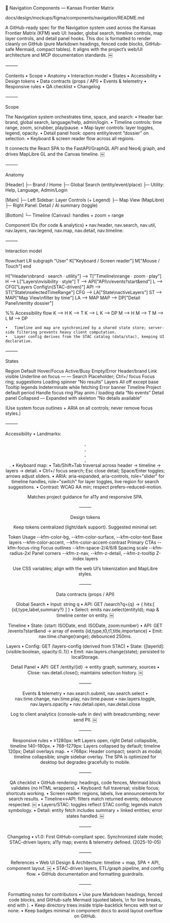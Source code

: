 🧭 Navigation Components — Kansas Frontier Matrix

docs/design/mockups/figma/components/navigation/README.md

A GitHub-ready spec for the Navigation system used across the Kansas Frontier Matrix (KFM) web UI: header, global search, timeline controls, map layer controls, and detail panel hooks. This doc is formatted to render cleanly on GitHub (pure Markdown headings, fenced code blocks, GitHub-safe Mermaid, compact tables). It aligns with the project’s web/UI architecture and MCP documentation standards.  ￼

⸻

Contents
	•	Scope
	•	Anatomy
	•	Interaction model
	•	States
	•	Accessibility
	•	Design tokens
	•	Data contracts (props / API)
	•	Events & telemetry
	•	Responsive rules
	•	QA checklist
	•	Changelog

⸻

Scope

The Navigation system orchestrates time, space, and search:
	•	Header bar: brand, global search, language/help, admin/login.
	•	Timeline controls: time range, zoom, scrubber, play/pause.
	•	Map layer controls: layer toggles, legend, opacity.
	•	Detail panel hook: opens entity/event “dossier” on selection.
	•	Keyboard & screen reader flow across all regions.

It connects the React SPA to the FastAPI/GraphQL API and Neo4j graph, and drives MapLibre GL and the Canvas timeline.  ￼

⸻

Anatomy

[Header]
 ├─ Brand / Home
 ├─ Global Search (entity/event/place)
 ├─ Utility: Help, Language, Admin/Login

[Main]
 ├─ Left Sidebar: Layer Controls (+ Legend)
 ├─ Map View (MapLibre)
 ├─ Right Panel: Detail / AI summary (toggle)

[Bottom]
 └─ Timeline (Canvas): handles + zoom + range

Component IDs (for code & analytics)
	•	nav.header, nav.search, nav.util, nav.layers, nav.legend, nav.map, nav.detail, nav.timeline.

⸻

Interaction model

flowchart LR
  subgraph "User"
    K["Keyboard / Screen reader"]
    M["Mouse / Touch"]
  end

  H["Header\nbrand · search · utility"] --> T["Timeline\nrange · zoom · play"]
  H --> L["Layers\nvisibility · style"]
  T --> API["API\n/events?start&end"]
  L --> CFG["Layers Config\n(STAC-driven)"]
  API --> ST["State\nselectedTimeRange"]
  CFG --> LA["State\nactiveLayers"]
  ST --> MAP["Map View\nfilter by time"]
  LA --> MAP
  MAP --> DP["Detail Panel\nentity dossier"]

  %% Accessibility flow
  K --> H
  K --> T
  K --> L
  K --> DP
  M --> H
  M --> T
  M --> L
  M --> DP
<!-- END OF MERMAID -->

	•	Timeline and map are synchronized by a shared state store; server-side filtering prevents heavy client computation.  ￼
	•	Layer config derives from the STAC catalog (data/stac), keeping UI declarative.

⸻

States

Region	Default	Hover/Focus	Active/Busy	Empty/Error
Header/brand	Link visible	Underline on focus	—	—
Search	Placeholder; Ctrl+/ focus	Focus ring; suggestions	Loading spinner	“No results”
Layers	All off except base	Tooltip legends	Indeterminate while fetching	Error banner
Timeline	Project default period	Handle focus ring	Play anim / loading data	“No events”
Detail panel	Collapsed	—	Expanded with skeleton	“No details available”

(Use system focus outlines + ARIA on all controls; never remove focus styles.)

⸻

Accessibility
	•	Landmarks: <header role="banner">, <nav aria-label="Layer controls">, <main>, <aside role="complementary">, <footer role="contentinfo">.
	•	Keyboard map:
	•	Tab/Shift+Tab traversal across header → timeline → layers → detail.
	•	Ctrl+/ focus search; Esc close detail; Space/Enter toggles; arrows adjust sliders.
	•	ARIA: aria-expanded, aria-controls, role="slider" for timeline handles, role="switch" for layer toggles, live region for search suggestions.
	•	Contrast: WCAG AA min; respect prefers-reduced-motion.

Matches project guidance for a11y and responsive SPA.

⸻

Design tokens

Keep tokens centralized (light/dark support). Suggested minimal set:

Token	Usage
--kfm-color-bg, --kfm-color-surface, --kfm-color-text	Base layers
--kfm-color-accent, --kfm-color-accent-contrast	Primary CTAs
--kfm-focus-ring	Focus outlines
--kfm-space-2/4/6/8	Spacing scale
--kfm-radius-2xl	Panel corners
--kfm-z-nav, --kfm-z-detail, --kfm-z-tooltip	Z-index layers

Use CSS variables; align with the web UI’s tokenization and MapLibre styles.

⸻

Data contracts (props / API)

Global Search
	•	Input: string q
	•	API: GET /search?q={q} → { hits:[ {id,type,label,summary?} ] }
	•	Select: emits nav.select(entityId); map & timeline center on entity.  ￼

Timeline
	•	State: {start: ISODate, end: ISODate, zoom:number}
	•	API: GET /events?start&end → array of events {id,type,t0,t1,title,importance}
	•	Emit: nav.time.change(range); debounced 250ms.

Layers
	•	Config: GET /layers-config (derived from STAC)
	•	State: {[layerId]: {visible:boolean, opacity:0..1}}
	•	Emit: nav.layers.change(state); persisted to localStorage.

Detail Panel
	•	API: GET /entity/{id} → entity graph, summary, sources
	•	Close: nav.detail.close(); maintains selection history.  ￼

⸻

Events & telemetry
	•	nav.search.submit, nav.search.select
	•	nav.time.change, nav.time.play, nav.time.pause
	•	nav.layers.toggle, nav.layers.opacity
	•	nav.detail.open, nav.detail.close

Log to client analytics (console-safe in dev) with breadcrumbing; never send PII.  ￼

⸻

Responsive rules
	•	≥1280px: left Layers open, right Detail collapsible, timeline 140–180px.
	•	768–1279px: Layers collapsed by default; timeline 120px; Detail overlays map.
	•	<768px: Header compact; search as modal; timeline collapsible; single sidebar overlay.
The SPA is optimized for desktop but degrades gracefully to mobile.

⸻

QA checklist
	•	GitHub rendering: headings, code fences, Mermaid block validates (no HTML wrappers).
	•	Keyboard: full traversal; visible focus; shortcuts working.
	•	Screen reader: regions, labels, live announcements for search results.
	•	Timeline↔API: filters match returned events; debounce respected.  ￼
	•	Layers/STAC: toggles reflect STAC config; legends match symbology.
	•	Detail: entity fetch includes summary + linked entities; error states handled.  ￼

⸻

Changelog
	•	v1.0: First GitHub-compliant spec. Synchronized state model; STAC-driven layers; a11y map; events & telemetry defined. (2025-10-05)

⸻

References
	•	Web UI Design & Architecture: timeline + map, SPA + API, component layout.  ￼
	•	STAC-driven layers, ETL/graph pipeline, and config flow.
	•	GitHub documentation and formatting guardrails.

⸻

Formatting notes for contributors
	•	Use pure Markdown headings, fenced code blocks, and GitHub-safe Mermaid (quoted labels, \n for line breaks, end with <!-- END OF MERMAID -->).
	•	Keep directory trees inside triple-backtick fences with text or none.
	•	Keep badges minimal in component docs to avoid layout overflow on GitHub.
